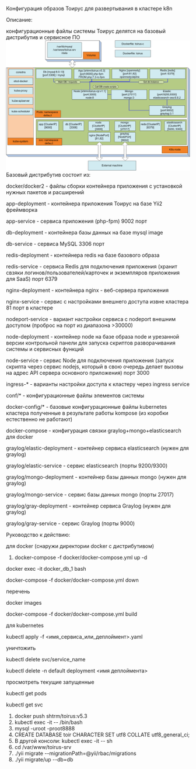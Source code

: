 Конфигурация образов Тоирус для развертывания в кластере k8n

Описание:

конфигурационные файлы системы Тоирус делятся на базовый дистрибутив и сервисное ПО
<img src="toirus-k8s.png">
Базовый дистрибутив состоит из:

docker/docker2 - файлы сборки контейнера приложения с установкой нужных пакетов и расширений

app-deployment - контейнера приложения Тоирус на базе Yii2 фреймворка

app-service - сервиса приложения (php-fpm) 9002 порт

db-deployment -  контейнера базы данных на базе mysql image

db-service - сервиса MySQL 3306 порт

redis-deployment - контейнера redis на базе базового образа

redis-service - сервиса Redis для подключения приложения (хранит свзяки логинов/пользователей/карточек и экземпляров приложения для SaaS) порт 6379

nginx-deployment - контейнера nginx - веб-сервера приложения 

nginx-service - сервис с настройками внешнего доступа извне кластера 81 порт в кластере

nodeport-service - вариант настройки сервиса с nodeport внешним доступом (проброс на порт из диапазона >30000) 

node-deployment - контейнер node на базе образа node и урезанной версии контрольной панели для запуска скриптов разворачивания системы и сервисных функций

node-service - сервис Node для подключения приложения (запуск скрипта через сервис nodejs, который в свою очередь делает вызовы на адрес API сервера основного приложения) порт 3000

ingress-* - варианты настройки доступа к кластеру через ingress service 

conf/* - конфигурационные файлы элементов системы

docker-config/* - базовые конфигурационные файлы kubernetes кластера полученные в результате работы kompose (из коробки естественно не работают)

docker-compose - конфигурация связки graylog+mongo+elasticsearch для docker 

graylog/elastic-deployment - контейнер сервиса elasticsearch (нужен для graylog)

graylog/elastic-service - сервис elasticsearch (порты 9200/9300)

graylog/mongo-deployment - контейнер базы данных mongo (нужен для graylog)

graylog/mongo-service - сервис базы данных mongo (порты 27017)

graylog/gray-deployment - контейнер сервиса Graylog (нужен для graylog)

graylog/gray-service - сервис Graylog (порты 9000)

Руководство к действию:

для docker (снаружи директории docker с дистрибутивом)

1) docker-compose -f docker/docker-compose.yml up -d

docker exec -it docker_db_1 bash

docker-compose -f docker/docker-compose.yml down

перечень 

docker images

docker-compose -f docker/docker-compose.yml build

для kubernetes

kubectl apply -f <имя_сервиса_или_деплоймент>.yaml

уничтожить

kubectl delete svc/service_name

kubectl delete -n default deployment <имя деплоймента>

просмотреть текущие запущенные

kubectl get pods

kubectl get svc

1) docker push shtrm/toirus:v5.3
2) kubectl exec -it <db-deployment-name> -- /bin/bash
3) mysql -uroot -proot8888
4) CREATE DATABASE toir CHARACTER SET utf8 COLLATE utf8_general_ci;
5) В другой консоли: kubectl exec -it <app-deployment-name> -- sh
6) cd /var/www/toirus-srv
7) ./yii migrate --migrationPath=@yii/rbac/migrations
8) ./yii migrate/up --db=db


